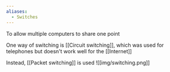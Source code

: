 ```yaml
---
aliases:
  - Switches
---
```

To allow multiple computers to share one point

One way of switching is [[Circuit switching]], which was used for telephones but doesn't work well for the [[Internet]]

Instead, [[Packet switching]] is used
 ![[img/switching.png]]